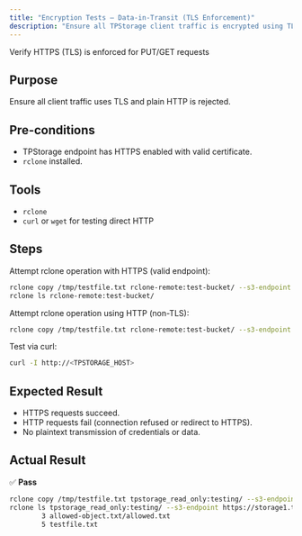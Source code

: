 ```yaml
---
title: "Encryption Tests — Data-in-Transit (TLS Enforcement)"
description: "Ensure all TPStorage client traffic is encrypted using TLS, and plain HTTP connections are blocked or redirected."
---
```


Verify HTTPS (TLS) is enforced for PUT/GET requests

## Purpose
Ensure all client traffic uses TLS and plain HTTP is rejected.

## Pre-conditions

* TPStorage endpoint has HTTPS enabled with valid certificate.  
* `rclone` installed.

## Tools

* `rclone`  
* `curl` or `wget` for testing direct HTTP

## Steps

Attempt rclone operation with HTTPS (valid endpoint):

```bash
rclone copy /tmp/testfile.txt rclone-remote:test-bucket/ --s3-endpoint https://<TPSTORAGE_HOST>
rclone ls rclone-remote:test-bucket/
````

Attempt rclone operation using HTTP (non-TLS):

```bash
rclone copy /tmp/testfile.txt rclone-remote:test-bucket/ --s3-endpoint http://<TPSTORAGE_HOST>
```

Test via curl:

```bash
curl -I http://<TPSTORAGE_HOST>
```

## Expected Result

* HTTPS requests succeed.
* HTTP requests fail (connection refused or redirect to HTTPS).
* No plaintext transmission of credentials or data.

## Actual Result

✅ **Pass**

```bash
rclone copy /tmp/testfile.txt tpstorage_read_only:testing/ --s3-endpoint https://storage1.tpstreams.com --s3-no-check-bucket
rclone ls tpstorage_read_only:testing/ --s3-endpoint https://storage1.tpstreams.com --s3-no-check-bucket
        3 allowed-object.txt/allowed.txt
        5 testfile.txt
```
